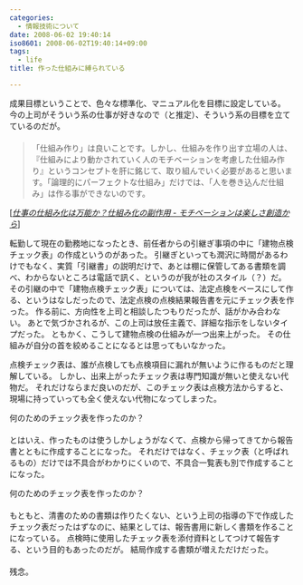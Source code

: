 ```yaml
---
categories:
  - 情報技術について
date: 2008-06-02 19:40:14
iso8601: 2008-06-02T19:40:14+09:00
tags:
  - life
title: 作った仕組みに縛られている

---
```


成果目標ということで、色々な標準化、マニュアル化を目標に設定している。
今の上司がそういう系の仕事が好きなので（と推定）、そういう系の目標を立てているのだが&#133;。

<blockquote cite="http://d.hatena.ne.jp/favre21/20080409#1207694340" title="Source: 仕事の仕組み化は万能か？仕組み化の副作用 - モチベーションは楽しさ創造から; Accessed Date: 4/9/2008" class="blockquote">
  <p>「仕組み作り」は良いことです。しかし、仕組みを作り出す立場の人は、『仕組みにより動かされていく人のモチベーションを考慮した仕組み作り』というコンセプトを肝に銘じて、取り組んでいく必要があると思います。「論理的にパーフェクトな仕組み」だけでは、「人を巻き込んだ仕組み」は作る事ができないのです。</p>
</blockquote>
<div class="cite"> [<cite><a href="http://d.hatena.ne.jp/favre21/20080409#1207694340">仕事の仕組み化は万能か？仕組み化の副作用 - モチベーションは楽しさ創造から</a></cite>] </div>

転勤して現在の勤務地になったとき、前任者からの引継ぎ事項の中に「建物点検チェック表」の作成というのがあった。
引継ぎといっても潤沢に時間があるわけでもなく、実質「引継書」の説明だけで、あとは棚に保管してある書類を調べ、わからないところは電話で訊く、というのが我が社のスタイル（？）だ。
その引継の中で「建物点検チェック表」については、法定点検をベースにして作る、というはなしだったので、法定点検の点検結果報告書を元にチェック表を作った。
作る前に、方向性を上司と相談したつもりだったが、話がかみ合わない。
あとで気づかされるが、この上司は放任主義で、詳細な指示をしないタイプだった。
ともかく、こうして建物点検の仕組みが一つ出来上がった。
その仕組みが自分の首を絞めることになるとは思ってもいなかった。

点検チェック表は、誰が点検しても点検項目に漏れが無いように作るものだと理解している。
しかし、出来上がったチェック表は専門知識が無いと使えない代物だ。
それだけならまだ良いのだが、このチェック表は点検方法からすると、現場に持っていっても全く使えない代物になってしまった。

&#133;何のためのチェック表を作ったのか？

とはいえ、作ったものは使うしかしょうがなくて、点検から帰ってきてから報告書とともに作成することになった。
それだけではなく、チェック表（と呼ばれるもの）だけでは不具合がわかりにくいので、不具合一覧表も別で作成することになった。

&#133;何のためのチェック表を作ったのか？

もともと、清書のための書類は作りたくない、という上司の指導の下で作成したチェック表だったはずなのに、結果としては、報告書用に新しく書類を作ることになっている。
点検時に使用したチェック表を添付資料としてつけて報告する、という目的もあったのだが&#133;。
結局作成する書類が増えただけだった。

残念。
